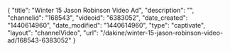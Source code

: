 {
    "title": "Winter 15 Jason Robinson Video Ad",
    "description": "",
    "channelid": "168543",
    "videoid": "6383052",
    "date_created": "1440614960",
    "date_modified": "1440614960",
    "type": "captivate",
    "layout": "channelVideo",
    "url": "\/dakine\/winter-15-jason-robinson-video-ad\/168543-6383052"
}